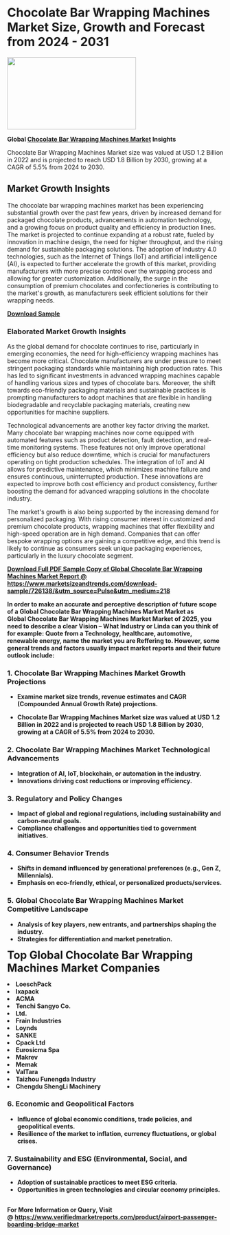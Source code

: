<H1>Chocolate Bar Wrapping Machines Market Size, Growth and Forecast from 2024 - 2031</H1><img class="aligncenter size-medium wp-image-584254" src="https://thirdeyenews.in/wp-content/uploads/2024/09/Global-Market-Research-300x168.jpeg" alt="" width="300" height="168" /><p><strong>Global&nbsp;<a href="https://www.marketsizeandtrends.com/download-sample/726138/&amp;utm_source=Pulse&amp;utm_medium=218">Chocolate Bar Wrapping Machines Market</a> Insights</strong></p><p>Chocolate Bar Wrapping Machines Market size was valued at USD 1.2 Billion in 2022 and is projected to reach USD 1.8 Billion by 2030, growing at a CAGR of 5.5% from 2024 to 2030.</p><p><h2>Market Growth Insights</h2> <p>The chocolate bar wrapping machines market has been experiencing substantial growth over the past few years, driven by increased demand for packaged chocolate products, advancements in automation technology, and a growing focus on product quality and efficiency in production lines. The market is projected to continue expanding at a robust rate, fueled by innovation in machine design, the need for higher throughput, and the rising demand for sustainable packaging solutions. The adoption of Industry 4.0 technologies, such as the Internet of Things (IoT) and artificial intelligence (AI), is expected to further accelerate the growth of this market, providing manufacturers with more precise control over the wrapping process and allowing for greater customization. Additionally, the surge in the consumption of premium chocolates and confectioneries is contributing to the market's growth, as manufacturers seek efficient solutions for their wrapping needs.</p> <p><strong><a href="#">Download Sample</a></strong></p> <h3>Elaborated Market Growth Insights</h3> <p>As the global demand for chocolate continues to rise, particularly in emerging economies, the need for high-efficiency wrapping machines has become more critical. Chocolate manufacturers are under pressure to meet stringent packaging standards while maintaining high production rates. This has led to significant investments in advanced wrapping machines capable of handling various sizes and types of chocolate bars. Moreover, the shift towards eco-friendly packaging materials and sustainable practices is prompting manufacturers to adopt machines that are flexible in handling biodegradable and recyclable packaging materials, creating new opportunities for machine suppliers.</p> <p>Technological advancements are another key factor driving the market. Many chocolate bar wrapping machines now come equipped with automated features such as product detection, fault detection, and real-time monitoring systems. These features not only improve operational efficiency but also reduce downtime, which is crucial for manufacturers operating on tight production schedules. The integration of IoT and AI allows for predictive maintenance, which minimizes machine failure and ensures continuous, uninterrupted production. These innovations are expected to improve both cost efficiency and product consistency, further boosting the demand for advanced wrapping solutions in the chocolate industry.</p> <p>The market's growth is also being supported by the increasing demand for personalized packaging. With rising consumer interest in customized and premium chocolate products, wrapping machines that offer flexibility and high-speed operation are in high demand. Companies that can offer bespoke wrapping options are gaining a competitive edge, and this trend is likely to continue as consumers seek unique packaging experiences, particularly in the luxury chocolate segment.</p> <p><strong><a href="#"></p><p><span class=""><strong>Download Full PDF Sample Copy of Global Chocolate Bar Wrapping Machines Market Report</strong> @ <a href="https://www.marketsizeandtrends.com/download-sample/726138/&amp;utm_source=Pulse&amp;utm_medium=218" target="_blank">https://www.marketsizeandtrends.com/download-sample/726138/&amp;utm_source=Pulse&amp;utm_medium=218</a></span></p><p>In order to make an accurate and perceptive description of future scope of a Global&nbsp;Chocolate Bar Wrapping Machines Market Market as Global&nbsp;Chocolate Bar Wrapping Machines Market Market of 2025, you need to describe a clear Vision &ndash; What Industry or Linda can you think of for example: Quote from a Technology, healthcare, automotive, renewable energy, name the market you are Reffering to. However, some general trends and factors usually impact market reports and their future outlook include:</p><h3>1.&nbsp;<strong>Chocolate Bar Wrapping Machines Market Growth Projections</strong></h3><ul><li>Examine market size trends, revenue estimates and CAGR (Compounded Annual Growth Rate) projections.</li><li><p>Chocolate Bar Wrapping Machines Market size was valued at USD 1.2 Billion in 2022 and is projected to reach USD 1.8 Billion by 2030, growing at a CAGR of 5.5% from 2024 to 2030.</p></li></ul><h3>2.&nbsp;<strong>Chocolate Bar Wrapping Machines Market Technological Advancements</strong></h3><ul><li>Integration of AI, IoT, blockchain, or automation in the industry.</li><li>Innovations driving cost reductions or improving efficiency.</li></ul><h3>3.&nbsp;<strong>Regulatory and Policy Changes</strong></h3><ul><li>Impact of global and regional regulations, including sustainability and carbon-neutral goals.</li><li>Compliance challenges and opportunities tied to government initiatives.</li></ul><h3>4.&nbsp;<strong>Consumer Behavior Trends</strong></h3><ul><li>Shifts in demand influenced by generational preferences (e.g., Gen Z, Millennials).</li><li>Emphasis on eco-friendly, ethical, or personalized products/services.</li></ul><h3>5.&nbsp;<strong>Global Chocolate Bar Wrapping Machines Market Competitive Landscape</strong></h3><ul><li>Analysis of key players, new entrants, and partnerships shaping the industry.</li><li>Strategies for differentiation and market penetration.</li></ul><p data-pm-slice="1 1 []"><span style="color: inherit; font-family: inherit; font-size: 25px;">Top Global Chocolate Bar Wrapping Machines Market Companies</span></p><div class="" data-test-id=""><p><li>LoeschPack</li><li> Ixapack</li><li> ACMA</li><li> Tenchi Sangyo Co.</li><li> Ltd.</li><li> Frain Industries</li><li> Loynds</li><li> SANKE</li><li> Cpack Ltd</li><li> Eurosicma Spa</li><li> Makrev</li><li> Memak</li><li> ValTara</li><li> Taizhou Funengda Industry</li><li> Chengdu ShengLi Machinery</li></p></div><h3>6.&nbsp;<strong>Economic and Geopolitical Factors</strong></h3><ul><li>Influence of global economic conditions, trade policies, and geopolitical events.</li><li>Resilience of the market to inflation, currency fluctuations, or global crises.</li></ul><h3>7.&nbsp;<strong>Sustainability and ESG (Environmental, Social, and Governance)</strong></h3><ul><li>Adoption of sustainable practices to meet ESG criteria.</li><li>Opportunities in green technologies and circular economy principles.</li></ul><h2><strong style="font-size: 14px;">For More Information or Query, Visit @&nbsp;</strong><a style="background-color: #ffffff; font-size: 14px;" href="https://www.marketsizeandtrends.com/report/chocolate-bar-wrapping-machines-market/" target="_blank">https://www.verifiedmarketreports.com/product/airport-passenger-boarding-bridge-market</a></h2>
